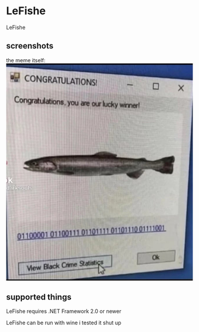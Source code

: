 # LeFishe
LeFishe

## screenshots

the meme itself:
![leFishe](https://raw.githubusercontent.com/ivanthesexy/lefishe/main/meme.jpg "LeFishe")
 
## supported things
LeFishe requires .NET Framework 2.0 or newer

LeFishe can be run with wine i tested it shut up
